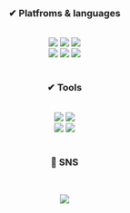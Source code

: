<div align="Center">

 </div>
 
<br/>

<div align="Center">

### ✔ Platfroms & languages 



<br/>
 
 
  <img src="https://img.shields.io/badge/Python-007396?style=for-the-badge&logo=Python&logoColor=white" />
  <img src="https://img.shields.io/badge/MySQL-4479A1?style=for-the-badge&logo=MySQL&logoColor=white" />
  <img src="https://img.shields.io/badge/AWS-232F3E?style=for-the-badge&logo=Amazon AWS&logoColor=white" />
  <br/>
  <img src="https://img.shields.io/badge/Jupyter Notebook-E34F26?style=for-the-badge&logo=Jupyter&logoColor=white" />
  <img src="https://img.shields.io/badge/Java-F7DF1E?style=for-the-badge&logo=Java&logoColor=white" />
  <img src="https://img.shields.io/badge/EC2-FF9900?style=for-the-badge&logo=Amazon EC2&logoColor=white" />
</div>  

<br/>

<div align="Center">

### ✔ Tools 

<br/>

<div>

  <img src="https://img.shields.io/badge/PyCharm-00205B?style=for-the-badge&logo=PyCharm&logoColor=white"/>
  <img src="https://img.shields.io/badge/Visual Studio Code-007ACC?style=for-the-badge&logo=Visual Studio Code&logoColor=white"/> 
  <br/>
  <img src="https://img.shields.io/badge/Android Studio-428813?style=for-the-badge&logo=Android Studio&logoColor=white"/>
  <img src="https://img.shields.io/badge/Github-000000?style=for-the-badge&logo=Github&logoColor=white"/> 

</div>

<br/> 

### 🎨 SNS
  
<div align='Center'>
  <br/> 
  
[<img src="https://img.shields.io/badge/Tistory-F37626?style=for-the-badge&logo=Tistory&logoColor=white"/>](https://yu1129.tistory.com/)

